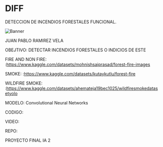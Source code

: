 # DIFF

DETECCION DE INCENDIOS FORESTALES FUNCIONAL.

![Banner](https://github.com/ComboSaludable/DIFF/assets/98227956/94b7caf6-5ace-4fd3-a455-ee7f57c302a4)

JUAN PABLO RAMIREZ VELA

OBEJTIVO: DETECTAR INCENDIOS FORESTALES O INDICIOS DE ESTE



FIRE AND NON FIRE:
:https://www.kaggle.com/datasets/mohnishsaiprasad/forest-fire-images

SMOKE:
:https://www.kaggle.com/datasets/kutaykutlu/forest-fire

WILDFIRE SMOKE:
:https://www.kaggle.com/datasets/ahemateja19bec1025/wildfiresmokedatasetyolo

MODELO: Convolutional Neural Networks

CODIGO:

VIDEO:

REPO:


PROYECTO FINAL IA 2

